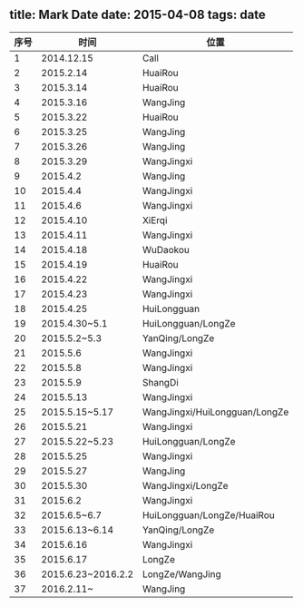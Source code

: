 title: Mark Date
date: 2015-04-08
tags: date
---

|序号|时间|位置|
|----|----|----|
|1|2014.12.15|Call|
|2|2015.2.14|HuaiRou|
|3|2015.3.14|HuaiRou|
|4|2015.3.16|WangJing|
|5|2015.3.22|HuaiRou|
|6|2015.3.25|WangJing|
|7|2015.3.26|WangJing|
|8|2015.3.29|WangJingxi|
|9|2015.4.2|WangJing|
|10|2015.4.4|WangJingxi|
|11|2015.4.6|WangJingxi|
|12|2015.4.10|XiErqi|
|13|2015.4.11|WangJingxi|
|14|2015.4.18|WuDaokou|
|15|2015.4.19|HuaiRou|
|16|2015.4.22|WangJingxi|
|17|2015.4.23|WangJingxi|
|18|2015.4.25|HuiLongguan|
|19|2015.4.30~5.1|HuiLongguan/LongZe|
|20|2015.5.2~5.3|YanQing/LongZe|
|21|2015.5.6|WangJingxi|
|22|2015.5.8|WangJingxi|
|23|2015.5.9|ShangDi|
|24|2015.5.13|WangJingxi|
|25|2015.5.15~5.17|WangJingxi/HuiLongguan/LongZe|
|26|2015.5.21|WangJingxi|
|27|2015.5.22~5.23|HuiLongguan/LongZe|
|28|2015.5.25|WangJingxi|
|29|2015.5.27|WangJing|
|30|2015.5.30|WangJingxi/LongZe|
|31|2015.6.2|WangJingxi|
|32|2015.6.5~6.7|HuiLongguan/LongZe/HuaiRou|
|33|2015.6.13~6.14|YanQing/LongZe|
|34|2015.6.16|WangJingxi|
|35|2015.6.17|LongZe|
|36|2015.6.23~2016.2.2|LongZe/WangJing|
|37|2016.2.11~|WangJing|